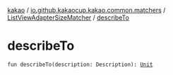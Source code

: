 [kakao](../../index.md) / [io.github.kakaocup.kakao.common.matchers](../index.md) / [ListViewAdapterSizeMatcher](index.md) / [describeTo](./describe-to.md)

# describeTo

`fun describeTo(description: Description): `[`Unit`](https://kotlinlang.org/api/latest/jvm/stdlib/kotlin/-unit/index.html)
